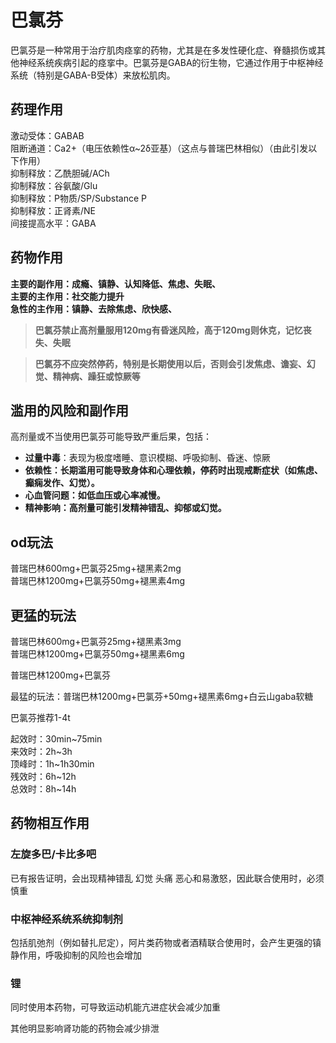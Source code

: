# 巴氯芬

巴氯芬是一种常用于治疗肌肉痉挛的药物，尤其是在多发性硬化症、脊髓损伤或其他神经系统疾病引起的痉挛中。巴氯芬是GABA的衍生物，它通过作用于中枢神经系统（特别是GABA-B受体）来放松肌肉。

## 药理作用

激动受体：GABAB  
阻断通道：Ca2+（电压依赖性α~2δ亚基）（这点与普瑞巴林相似）（由此引发以下作用）  
抑制释放：乙酰胆碱/ACh  
抑制释放：谷氨酸/Glu  
抑制释放：P物质/SP/Substance P  
抑制释放：正肾素/NE  
间接提高水平：GABA

## 药物作用

**主要的副作用：成瘾、镇静、认知降低、焦虑、失眠、**  
**主要的主作用：社交能力提升**  
**急性的主作用：镇静、去除焦虑、欣快感、**

> **巴氯芬禁止高剂量服用120mg有昏迷风险，高于120mg则休克，记忆丧失、失眠**

> **巴氯芬不应突然停药，特别是长期使用以后，否则会引发焦虑、谵妄、幻觉、精神病、躁狂或惊厥等**

## 滥用的风险和副作用

高剂量或不当使用巴氯芬可能导致严重后果，包括：

- **过量中毒**：表现为极度嗜睡、意识模糊、呼吸抑制、昏迷、惊厥  
- **依赖性：长期滥用可能导致身体和心理依赖，停药时出现戒断症状（如焦虑、癫痫发作、幻觉）。**  
- **心血管问题：如低血压或心率减慢。**  
- **精神影响：高剂量可能引发精神错乱、抑郁或幻觉。**

## od玩法

普瑞巴林600mg+巴氯芬25mg+褪黑素2mg  
普瑞巴林1200mg+巴氯芬50mg+褪黑素4mg

## 更猛的玩法

普瑞巴林600mg+巴氯芬25mg+褪黑素3mg  
普瑞巴林1200mg+巴氯芬50mg+褪黑素6mg  

普瑞巴林1200mg+巴氯芬  

最猛的玩法：普瑞巴林1200mg+巴氯芬+50mg+褪黑素6mg+白云山gaba软糖  

巴氯芬推荐1-4t  

起效时：30min~75min  
来效时：2h~3h  
顶峰时：1h~1h30min  
残效时：6h~12h  
总效时：8h~14h  

## 药物相互作用

### 左旋多巴/卡比多吧

已有报告证明，会出现精神错乱 幻觉 头痛 恶心和易激怒，因此联合使用时，必须慎重  

### 中枢神经系统系统抑制剂

包括肌弛剂（例如替扎尼定），阿片类药物或者酒精联合使用时，会产生更强的镇静作用，呼吸抑制的风险也会增加  

### 锂

同时使用本药物，可导致运动机能亢进症状会减少加重  

其他明显影响肾功能的药物会减少排泄
